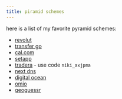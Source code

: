 ```yaml
---
title: piramid schemes
---
```


here is a list of my favorite pyramid schemes:

- [revolut](https://revolut.com/referral/?referral-code=nikitaizu!AUG1-25-noreward&geo-redirect)
- [transfer go](https://trgo.co/en/r/WAKhRl?utm_source=1)
- [cal.com](https://refer.cal.com/galaiko.rocks)
- [setapp](https://go.setapp.com/invite/lf4m3pir)
- [tradera](https://www.tradera.com) - use code `niki_axjpma`
- [next dns](https://nextdns.io/?from=7dkc9vrh)
- [digital ocean](https://m.do.co/c/7f7dc650bba7)
- [omio](https://go-refer.omio.com/RArU99)
- [geoguessr](https://www.geoguessr.com/referral-program/DN76-OQNX-9P3X?s=rp)

